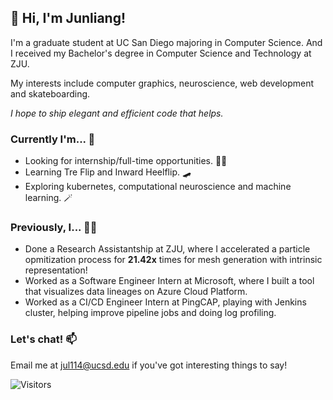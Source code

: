 ## 👋 Hi, I'm Junliang!

I'm a graduate student at UC San Diego majoring in Computer Science. And I received my Bachelor's degree in Computer Science and Technology at ZJU.

My interests include computer graphics, neuroscience, web development and skateboarding.

*I hope to ship elegant and efficient code that helps.*


### Currently I'm... 🤔
- Looking for internship/full-time opportunities. 🧑‍🏭
- Learning Tre Flip and Inward Heelflip. 🛹
- Exploring kubernetes, computational neuroscience and machine learning. 🪄


### Previously, I... 👨‍💻
- Done a Research Assistantship at ZJU, where I accelerated a particle opmitization process for **21.42x** times for mesh generation with intrinsic representation!
- Worked as a Software Engineer Intern at Microsoft, where I built a tool that visualizes data lineages on Azure Cloud Platform.
- Worked as a CI/CD Engineer Intern at PingCAP, playing with Jenkins cluster, helping improve pipeline jobs and doing log profiling.


### Let's chat! 📫 
Email me at [jul114@ucsd.edu](mailto:jul114@ucsd.edu) if you've got interesting things to say!


![Visitors](https://visitor-badge.laobi.icu/badge?page_id=MartinNose) 


 
